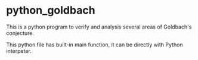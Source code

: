 # python_goldbach

This is a python program to verify and analysis several areas of Goldbach's conjecture.

This python file has built-in main function, it can be directly with Python interpeter.
